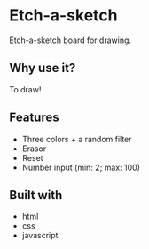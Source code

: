 # Etch-a-sketch

 Etch-a-sketch board for drawing.

 ## Why use it? 

 To draw!

 ## Features

 * Three colors + a random filter
 * Erasor
 * Reset
 * Number input (min: 2; max: 100)

 ## Built with

 * html
 * css
 * javascript